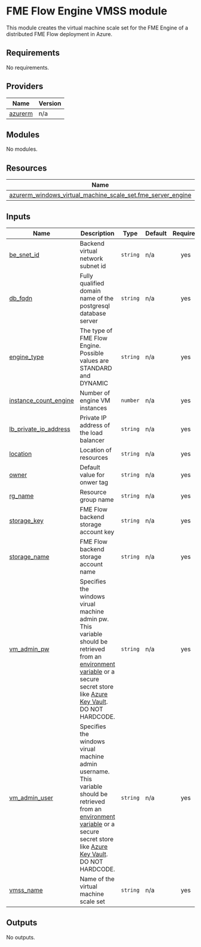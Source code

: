 # FME Flow Engine VMSS module
This module creates the virtual machine scale set for the FME Engine of a distributed FME Flow deployment in Azure.
<!-- BEGIN_TF_DOCS -->
## Requirements

No requirements.

## Providers

| Name | Version |
|------|---------|
| <a name="provider_azurerm"></a> [azurerm](#provider\_azurerm) | n/a |

## Modules

No modules.

## Resources

| Name | Type |
|------|------|
| [azurerm_windows_virtual_machine_scale_set.fme_server_engine](https://registry.terraform.io/providers/hashicorp/azurerm/latest/docs/resources/windows_virtual_machine_scale_set) | resource |

## Inputs

| Name | Description | Type | Default | Required |
|------|-------------|------|---------|:--------:|
| <a name="input_be_snet_id"></a> [be\_snet\_id](#input\_be\_snet\_id) | Backend virtual network subnet id | `string` | n/a | yes |
| <a name="input_db_fqdn"></a> [db\_fqdn](#input\_db\_fqdn) | Fully qualified domain name of the postgresql database server | `string` | n/a | yes |
| <a name="input_engine_type"></a> [engine\_type](#input\_engine\_type) | The type of FME Flow Engine. Possible values are STANDARD and DYNAMIC | `string` | n/a | yes |
| <a name="input_instance_count_engine"></a> [instance\_count\_engine](#input\_instance\_count\_engine) | Number of engine VM instances | `number` | n/a | yes |
| <a name="input_lb_private_ip_address"></a> [lb\_private\_ip\_address](#input\_lb\_private\_ip\_address) | Private IP address of the load balancer | `string` | n/a | yes |
| <a name="input_location"></a> [location](#input\_location) | Location of resources | `string` | n/a | yes |
| <a name="input_owner"></a> [owner](#input\_owner) | Default value for onwer tag | `string` | n/a | yes |
| <a name="input_rg_name"></a> [rg\_name](#input\_rg\_name) | Resource group name | `string` | n/a | yes |
| <a name="input_storage_key"></a> [storage\_key](#input\_storage\_key) | FME Flow backend storage account key | `string` | n/a | yes |
| <a name="input_storage_name"></a> [storage\_name](#input\_storage\_name) | FME Flow backend storage account name | `string` | n/a | yes |
| <a name="input_vm_admin_pw"></a> [vm\_admin\_pw](#input\_vm\_admin\_pw) | Specifies the windows virual machine admin pw. This variable should be retrieved from an [environment variable](https://www.terraform.io/cli/config/environment-variables#tf_var_name) or a secure secret store like [Azure Key Vault](https://registry.terraform.io/providers/hashicorp/azurerm/latest/docs/data-sources/key_vault). DO NOT HARDCODE. | `string` | n/a | yes |
| <a name="input_vm_admin_user"></a> [vm\_admin\_user](#input\_vm\_admin\_user) | Specifies the windows virual machine admin username. This variable should be retrieved from an [environment variable](https://www.terraform.io/cli/config/environment-variables#tf_var_name) or a secure secret store like [Azure Key Vault](https://registry.terraform.io/providers/hashicorp/azurerm/latest/docs/data-sources/key_vault). DO NOT HARDCODE. | `string` | n/a | yes |
| <a name="input_vmss_name"></a> [vmss\_name](#input\_vmss\_name) | Name of the virtual machine scale set | `string` | n/a | yes |

## Outputs

No outputs.
<!-- END_TF_DOCS --> 